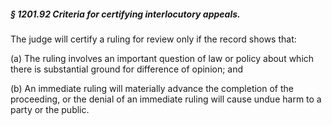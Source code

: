 ##### § 1201.92 Criteria for certifying interlocutory appeals. #####

The judge will certify a ruling for review only if the record shows that:

(a) The ruling involves an important question of law or policy about which there is substantial ground for difference of opinion; and

(b) An immediate ruling will materially advance the completion of the proceeding, or the denial of an immediate ruling will cause undue harm to a party or the public.